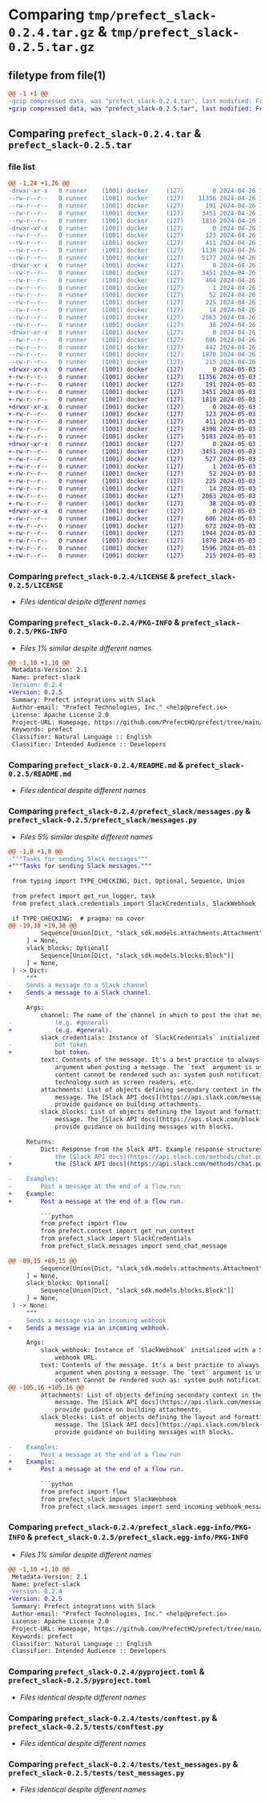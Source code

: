 # Comparing `tmp/prefect_slack-0.2.4.tar.gz` & `tmp/prefect_slack-0.2.5.tar.gz`

## filetype from file(1)

```diff
@@ -1 +1 @@
-gzip compressed data, was "prefect_slack-0.2.4.tar", last modified: Fri Apr 26 15:04:08 2024, max compression
+gzip compressed data, was "prefect_slack-0.2.5.tar", last modified: Fri May  3 16:56:48 2024, max compression
```

## Comparing `prefect_slack-0.2.4.tar` & `prefect_slack-0.2.5.tar`

### file list

```diff
@@ -1,24 +1,26 @@
-drwxr-xr-x   0 runner    (1001) docker     (127)        0 2024-04-26 15:04:08.386895 prefect_slack-0.2.4/
--rw-r--r--   0 runner    (1001) docker     (127)    11356 2024-04-26 15:03:49.000000 prefect_slack-0.2.4/LICENSE
--rw-r--r--   0 runner    (1001) docker     (127)      191 2024-04-26 15:03:49.000000 prefect_slack-0.2.4/MANIFEST.in
--rw-r--r--   0 runner    (1001) docker     (127)     3451 2024-04-26 15:04:08.386895 prefect_slack-0.2.4/PKG-INFO
--rw-r--r--   0 runner    (1001) docker     (127)     1810 2024-04-26 15:03:49.000000 prefect_slack-0.2.4/README.md
-drwxr-xr-x   0 runner    (1001) docker     (127)        0 2024-04-26 15:04:08.382895 prefect_slack-0.2.4/prefect_slack/
--rw-r--r--   0 runner    (1001) docker     (127)      123 2024-04-26 15:03:49.000000 prefect_slack-0.2.4/prefect_slack/__init__.py
--rw-r--r--   0 runner    (1001) docker     (127)      411 2024-04-26 15:04:08.000000 prefect_slack-0.2.4/prefect_slack/_version.py
--rw-r--r--   0 runner    (1001) docker     (127)     1138 2024-04-26 15:03:49.000000 prefect_slack-0.2.4/prefect_slack/credentials.py
--rw-r--r--   0 runner    (1001) docker     (127)     5177 2024-04-26 15:03:49.000000 prefect_slack-0.2.4/prefect_slack/messages.py
-drwxr-xr-x   0 runner    (1001) docker     (127)        0 2024-04-26 15:04:08.386895 prefect_slack-0.2.4/prefect_slack.egg-info/
--rw-r--r--   0 runner    (1001) docker     (127)     3451 2024-04-26 15:04:08.000000 prefect_slack-0.2.4/prefect_slack.egg-info/PKG-INFO
--rw-r--r--   0 runner    (1001) docker     (127)      464 2024-04-26 15:04:08.000000 prefect_slack-0.2.4/prefect_slack.egg-info/SOURCES.txt
--rw-r--r--   0 runner    (1001) docker     (127)        1 2024-04-26 15:04:08.000000 prefect_slack-0.2.4/prefect_slack.egg-info/dependency_links.txt
--rw-r--r--   0 runner    (1001) docker     (127)       52 2024-04-26 15:04:08.000000 prefect_slack-0.2.4/prefect_slack.egg-info/entry_points.txt
--rw-r--r--   0 runner    (1001) docker     (127)      225 2024-04-26 15:04:08.000000 prefect_slack-0.2.4/prefect_slack.egg-info/requires.txt
--rw-r--r--   0 runner    (1001) docker     (127)       14 2024-04-26 15:04:08.000000 prefect_slack-0.2.4/prefect_slack.egg-info/top_level.txt
--rw-r--r--   0 runner    (1001) docker     (127)     2063 2024-04-26 15:03:49.000000 prefect_slack-0.2.4/pyproject.toml
--rw-r--r--   0 runner    (1001) docker     (127)       38 2024-04-26 15:04:08.386895 prefect_slack-0.2.4/setup.cfg
-drwxr-xr-x   0 runner    (1001) docker     (127)        0 2024-04-26 15:04:08.386895 prefect_slack-0.2.4/tests/
--rw-r--r--   0 runner    (1001) docker     (127)      606 2024-04-26 15:03:49.000000 prefect_slack-0.2.4/tests/conftest.py
--rw-r--r--   0 runner    (1001) docker     (127)      442 2024-04-26 15:03:49.000000 prefect_slack-0.2.4/tests/test_credentials.py
--rw-r--r--   0 runner    (1001) docker     (127)     1870 2024-04-26 15:03:49.000000 prefect_slack-0.2.4/tests/test_messages.py
--rw-r--r--   0 runner    (1001) docker     (127)      215 2024-04-26 15:03:49.000000 prefect_slack-0.2.4/tests/test_version.py
+drwxr-xr-x   0 runner    (1001) docker     (127)        0 2024-05-03 16:56:48.648417 prefect_slack-0.2.5/
+-rw-r--r--   0 runner    (1001) docker     (127)    11356 2024-05-03 16:56:34.000000 prefect_slack-0.2.5/LICENSE
+-rw-r--r--   0 runner    (1001) docker     (127)      191 2024-05-03 16:56:34.000000 prefect_slack-0.2.5/MANIFEST.in
+-rw-r--r--   0 runner    (1001) docker     (127)     3451 2024-05-03 16:56:48.648417 prefect_slack-0.2.5/PKG-INFO
+-rw-r--r--   0 runner    (1001) docker     (127)     1810 2024-05-03 16:56:34.000000 prefect_slack-0.2.5/README.md
+drwxr-xr-x   0 runner    (1001) docker     (127)        0 2024-05-03 16:56:48.644417 prefect_slack-0.2.5/prefect_slack/
+-rw-r--r--   0 runner    (1001) docker     (127)      123 2024-05-03 16:56:34.000000 prefect_slack-0.2.5/prefect_slack/__init__.py
+-rw-r--r--   0 runner    (1001) docker     (127)      411 2024-05-03 16:56:48.000000 prefect_slack-0.2.5/prefect_slack/_version.py
+-rw-r--r--   0 runner    (1001) docker     (127)     4398 2024-05-03 16:56:34.000000 prefect_slack-0.2.5/prefect_slack/credentials.py
+-rw-r--r--   0 runner    (1001) docker     (127)     5183 2024-05-03 16:56:34.000000 prefect_slack-0.2.5/prefect_slack/messages.py
+drwxr-xr-x   0 runner    (1001) docker     (127)        0 2024-05-03 16:56:48.644417 prefect_slack-0.2.5/prefect_slack.egg-info/
+-rw-r--r--   0 runner    (1001) docker     (127)     3451 2024-05-03 16:56:48.000000 prefect_slack-0.2.5/prefect_slack.egg-info/PKG-INFO
+-rw-r--r--   0 runner    (1001) docker     (127)      527 2024-05-03 16:56:48.000000 prefect_slack-0.2.5/prefect_slack.egg-info/SOURCES.txt
+-rw-r--r--   0 runner    (1001) docker     (127)        1 2024-05-03 16:56:48.000000 prefect_slack-0.2.5/prefect_slack.egg-info/dependency_links.txt
+-rw-r--r--   0 runner    (1001) docker     (127)       52 2024-05-03 16:56:48.000000 prefect_slack-0.2.5/prefect_slack.egg-info/entry_points.txt
+-rw-r--r--   0 runner    (1001) docker     (127)      225 2024-05-03 16:56:48.000000 prefect_slack-0.2.5/prefect_slack.egg-info/requires.txt
+-rw-r--r--   0 runner    (1001) docker     (127)       14 2024-05-03 16:56:48.000000 prefect_slack-0.2.5/prefect_slack.egg-info/top_level.txt
+-rw-r--r--   0 runner    (1001) docker     (127)     2063 2024-05-03 16:56:34.000000 prefect_slack-0.2.5/pyproject.toml
+-rw-r--r--   0 runner    (1001) docker     (127)       38 2024-05-03 16:56:48.648417 prefect_slack-0.2.5/setup.cfg
+drwxr-xr-x   0 runner    (1001) docker     (127)        0 2024-05-03 16:56:48.644417 prefect_slack-0.2.5/tests/
+-rw-r--r--   0 runner    (1001) docker     (127)      606 2024-05-03 16:56:34.000000 prefect_slack-0.2.5/tests/conftest.py
+-rw-r--r--   0 runner    (1001) docker     (127)      673 2024-05-03 16:56:34.000000 prefect_slack-0.2.5/tests/test_block_standards.py
+-rw-r--r--   0 runner    (1001) docker     (127)     1944 2024-05-03 16:56:34.000000 prefect_slack-0.2.5/tests/test_credentials.py
+-rw-r--r--   0 runner    (1001) docker     (127)     1870 2024-05-03 16:56:34.000000 prefect_slack-0.2.5/tests/test_messages.py
+-rw-r--r--   0 runner    (1001) docker     (127)     1596 2024-05-03 16:56:34.000000 prefect_slack-0.2.5/tests/test_notification_block.py
+-rw-r--r--   0 runner    (1001) docker     (127)      215 2024-05-03 16:56:34.000000 prefect_slack-0.2.5/tests/test_version.py
```

### Comparing `prefect_slack-0.2.4/LICENSE` & `prefect_slack-0.2.5/LICENSE`

 * *Files identical despite different names*

### Comparing `prefect_slack-0.2.4/PKG-INFO` & `prefect_slack-0.2.5/PKG-INFO`

 * *Files 1% similar despite different names*

```diff
@@ -1,10 +1,10 @@
 Metadata-Version: 2.1
 Name: prefect-slack
-Version: 0.2.4
+Version: 0.2.5
 Summary: Prefect integrations with Slack
 Author-email: "Prefect Technologies, Inc." <help@prefect.io>
 License: Apache License 2.0
 Project-URL: Homepage, https://github.com/PrefectHQ/prefect/tree/main/src/integrations/prefect-slack
 Keywords: prefect
 Classifier: Natural Language :: English
 Classifier: Intended Audience :: Developers
```

### Comparing `prefect_slack-0.2.4/README.md` & `prefect_slack-0.2.5/README.md`

 * *Files identical despite different names*

### Comparing `prefect_slack-0.2.4/prefect_slack/messages.py` & `prefect_slack-0.2.5/prefect_slack/messages.py`

 * *Files 5% similar despite different names*

```diff
@@ -1,8 +1,8 @@
-"""Tasks for sending Slack messages"""
+"""Tasks for sending Slack messages."""
 
 from typing import TYPE_CHECKING, Dict, Optional, Sequence, Union
 
 from prefect import get_run_logger, task
 from prefect_slack.credentials import SlackCredentials, SlackWebhook
 
 if TYPE_CHECKING:  # pragma: no cover
@@ -19,38 +19,38 @@
         Sequence[Union[Dict, "slack_sdk.models.attachments.Attachment"]]
     ] = None,
     slack_blocks: Optional[
         Sequence[Union[Dict, "slack_sdk.models.blocks.Block"]]
     ] = None,
 ) -> Dict:
     """
-    Sends a message to a Slack channel
+    Sends a message to a Slack channel.
 
     Args:
         channel: The name of the channel in which to post the chat message
-            (e.g. #general)
+            (e.g. #general).
         slack_credentials: Instance of `SlackCredentials` initialized with a Slack
-            bot token
+            bot token.
         text: Contents of the message. It's a best practice to always provide a `text`
             argument when posting a message. The `text` argument is used in places where
             content cannot be rendered such as: system push notifications, assistive
             technology such as screen readers, etc.
         attachments: List of objects defining secondary context in the posted Slack
             message. The [Slack API docs](https://api.slack.com/messaging/composing/layouts#building-attachments)
             provide guidance on building attachments.
         slack_blocks: List of objects defining the layout and formatting of the posted
             message. The [Slack API docs](https://api.slack.com/block-kit/building)
             provide guidance on building messages with blocks.
 
     Returns:
         Dict: Response from the Slack API. Example response structures can be found in
-            the [Slack API docs](https://api.slack.com/methods/chat.postMessage#examples)
+            the [Slack API docs](https://api.slack.com/methods/chat.postMessage#examples).
 
-    Examples:
-        Post a message at the end of a flow run
+    Example:
+        Post a message at the end of a flow run.
 
         ```python
         from prefect import flow
         from prefect.context import get_run_context
         from prefect_slack import SlackCredentials
         from prefect_slack.messages import send_chat_message
 
@@ -89,15 +89,15 @@
         Sequence[Union[Dict, "slack_sdk.models.attachments.Attachment"]]
     ] = None,
     slack_blocks: Optional[
         Sequence[Union[Dict, "slack_sdk.models.blocks.Block"]]
     ] = None,
 ) -> None:
     """
-    Sends a message via an incoming webhook
+    Sends a message via an incoming webhook.
 
     Args:
         slack_webhook: Instance of `SlackWebhook` initialized with a Slack
             webhook URL.
         text: Contents of the message. It's a best practice to always provide a `text`
             argument when posting a message. The `text` argument is used in places where
             content cannot be rendered such as: system push notifications, assistive
@@ -105,16 +105,16 @@
         attachments: List of objects defining secondary context in the posted Slack
             message. The [Slack API docs](https://api.slack.com/messaging/composing/layouts#building-attachments)
             provide guidance on building attachments.
         slack_blocks: List of objects defining the layout and formatting of the posted
             message. The [Slack API docs](https://api.slack.com/block-kit/building)
             provide guidance on building messages with blocks.
 
-    Examples:
-        Post a message at the end of a flow run
+    Example:
+        Post a message at the end of a flow run.
 
         ```python
         from prefect import flow
         from prefect_slack import SlackWebhook
         from prefect_slack.messages import send_incoming_webhook_message
```

### Comparing `prefect_slack-0.2.4/prefect_slack.egg-info/PKG-INFO` & `prefect_slack-0.2.5/prefect_slack.egg-info/PKG-INFO`

 * *Files 1% similar despite different names*

```diff
@@ -1,10 +1,10 @@
 Metadata-Version: 2.1
 Name: prefect-slack
-Version: 0.2.4
+Version: 0.2.5
 Summary: Prefect integrations with Slack
 Author-email: "Prefect Technologies, Inc." <help@prefect.io>
 License: Apache License 2.0
 Project-URL: Homepage, https://github.com/PrefectHQ/prefect/tree/main/src/integrations/prefect-slack
 Keywords: prefect
 Classifier: Natural Language :: English
 Classifier: Intended Audience :: Developers
```

### Comparing `prefect_slack-0.2.4/pyproject.toml` & `prefect_slack-0.2.5/pyproject.toml`

 * *Files identical despite different names*

### Comparing `prefect_slack-0.2.4/tests/conftest.py` & `prefect_slack-0.2.5/tests/conftest.py`

 * *Files identical despite different names*

### Comparing `prefect_slack-0.2.4/tests/test_messages.py` & `prefect_slack-0.2.5/tests/test_messages.py`

 * *Files identical despite different names*

